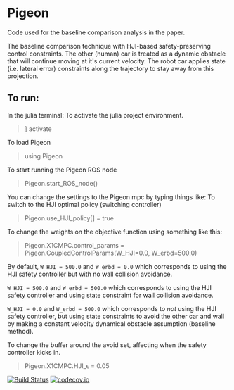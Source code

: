 # Pigeon

Code used for the baseline comparison analysis in the paper.

The baseline comparison technique with HJI-based safety-preserving control constraints.
The other (human) car is treated as a dynamic obstacle that will continue moving at it's current velocity. The robot car applies state (i.e. lateral error) constraints along the trajectory to stay away from this projection.


## To run:
In the julia terminal:
To activate the julia project environment.
> ]
> activate <path to env>

To load Pigeon
> using Pigeon

To start running the Pigeon ROS node
> Pigeon.start_ROS_node()



You can change the settings to the Pigeon mpc by typing things like:
To switch to the HJI optimal policy (switching controller)
> Pigeon.use_HJI_policy[] = true  

To change the weights on the objective function using something like this:
> Pigeon.X1CMPC.control_params = Pigeon.CoupledControlParams(W_HJI=0.0, W_erbd=500.0)

By default, `W_HJI = 500.0` and `W_erbd = 0.0` which corresponds to using the HJI safety controller but with no wall collision avoidance.

`W_HJI = 500.0` and `W_erbd = 500.0` which corresponds to using the HJI safety controller and using state constraint for wall collision avoidance.

`W_HJI = 0.0` and `W_erbd = 500.0` which corresponds to _not_ using the HJI safety controller, but using state constraints to avoid the other car and wall by making a constant velocity dynamical obstacle assumption (baseline method).

To change the buffer around the avoid set, affecting when the safety controller kicks in.
> Pigeon.X1CMPC.HJI_ϵ = 0.05






[![Build Status](https://travis-ci.org/schmrlng/Pigeon.jl.svg?branch=master)](https://travis-ci.org/schmrlng/Pigeon.jl)
[![codecov.io](http://codecov.io/github/schmrlng/Pigeon.jl/coverage.svg?branch=master)](http://codecov.io/github/schmrlng/Pigeon.jl?branch=master)

